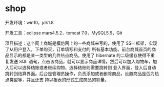 # shop

开发环境：win10，jdk1.8

开发工具：eclipse mars4.5.2，tomcat 7.0，MySQL5.5，Git

项目描述：这个网上商城是模仿网上的一些商城来写的，使用了 SSH 框架，实现了从用户登入，下单购买，订单填写和支付的
所有基本功能。前台商城首页的商品显示的都是某一类型的几件热点商品，使用了 hibernate 的二级缓存使得不重复发送 SQL
语句，点击该商品，就可以显示商品详情，然后可以加入购物车，加入后可以选择结账或者继续购物，选择结账则需要跳转到
登入界面，登入后自动跳转到结算界面。后台是管理员操作，负责添加或者删除商品，设置商品是否为热点类型等，并且还支
持以报表的形式生成商品的销量。
